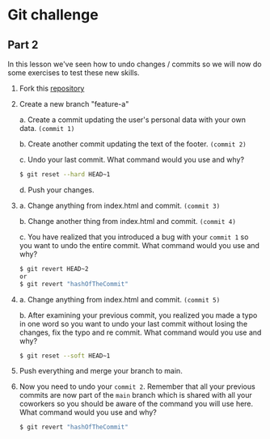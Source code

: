 # Git challenge

## Part 2

In this lesson we've seen how to undo changes / commits so we will now do some exercises to test these new skills.

1.  Fork this [repository](https://github.com/djabif/git-challenge-part2)

2.  Create a new branch "feature-a"

    a. Create a commit updating the user's personal data with your own data. `(commit 1)`

    b. Create another commit updating the text of the footer. `(commit 2)`

    c. Undo your last commit. What command would you use and why?

    ```bash
    $ git reset --hard HEAD~1
    ```

    d. Push your changes.

3.  a. Change anything from index.html and commit. `(commit 3)`

    b. Change another thing from index.html and commit. `(commit 4)`

    c. You have realized that you introduced a bug with your `commit 1` so you want to undo the entire commit. What command would you use and why?

    ```bash
    $ git revert HEAD~2
    or
    $ git revert "hashOfTheCommit"
    ```

4.  a. Change anything from index.html and commit. `(commit 5)`

    b. After examining your previous commit, you realized you made a typo in one word so you want to undo your last commit without losing the changes, fix the typo and re commit. What command would you use and why?

    ```bash
    $ git reset --soft HEAD~1
    ```

5.  Push everything and merge your branch to main.

6.  Now you need to undo your `commit 2`. Remember that all your previous commits are now part of the `main` branch which is shared with all your coworkers so you should be aware of the command you will use here. What command would you use and why?

    ```bash
    $ git revert "hashOfTheCommit"
    ```
